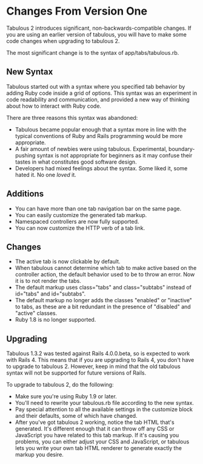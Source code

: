 # Changes From Version One

Tabulous 2 introduces significant, non-backwards-compatible changes.  If you are using an earlier version of tabulous, you will have to make some code changes when upgrading to tabulous 2.

The most significant change is to the syntax of app/tabs/tabulous.rb.

## New Syntax

Tabulous started out with a syntax where you specified tab behavior by adding Ruby code inside a grid of options.  This syntax was an experiment in code readability and communication, and provided a new way of thinking about how to interact with Ruby code.

There are three reasons this syntax was abandoned:

* Tabulous became popular enough that a syntax more in line with the typical conventions of Ruby and Rails programming would be more appropriate.
* A fair amount of newbies were using tabulous.  Experimental, boundary-pushing syntax is not appropriate for beginners as it may confuse their tastes in what constitutes good software design.
* Developers had mixed feelings about the syntax.  Some liked it, some hated it.  No one _loved_ it.

## Additions

* You can have more than one tab navigation bar on the same page.
* You can easily customize the generated tab markup.
* Namespaced controllers are now fully supported.
* You can now customize the HTTP verb of a tab link.

## Changes

* The active tab is now clickable by default.
* When tabulous cannot determine which tab to make active based on the controller action, the default behavior used to be to throw an error.  Now it is to not render the tabs.
* The default markup uses class="tabs" and class="subtabs" instead of id="tabs" and id="subtabs".
* The default markup no longer adds the classes "enabled" or "inactive" to tabs, as these are a bit redundant in the presence of "disabled" and "active" classes.
* Ruby 1.8 is no longer supported.

## Upgrading

Tabulous 1.3.2 was tested against Rails 4.0.0.beta, so is expected to work with Rails 4.  This means that if you are upgrading to Rails 4, you don't have to upgrade to tabulous 2.  However, keep in mind that the old tabulous syntax will not be supported for future versions of Rails.

To upgrade to tabulous 2, do the following:

* Make sure you're using Ruby 1.9 or later.
* You'll need to rewrite your tabulous.rb file according to the new syntax.
* Pay special attention to all the available settings in the customize block and their defaults, some of which have changed.
* After you've got tabulous 2 working, notice the tab HTML that's generated.  It's different enough that it can throw off any CSS or JavaScript you have related to this tab markup.  If it's causing you problems, you can either adjust your CSS and JavaScript, or tabulous lets you write your own tab HTML renderer to generate exactly the markup you desire.
